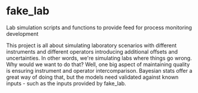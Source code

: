 # fake_lab
 Lab simulation scripts and functions to provide feed for process monitoring development


This project is all about simulating laboratory scenarios with different instruments and different operators introducing additional offsets and uncertainties. In other words, we're simulating labs where things go wrong. Why would we want to do that? Well, one big aspect of maintaining quality is ensuring instrument and operator intercomparison. Bayesian stats offer a great way of doing that, but the models need validated against known inputs - such as the inputs provided by fake_lab.
